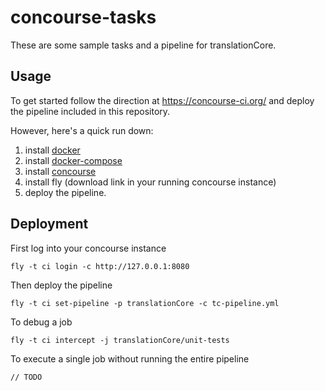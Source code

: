 # concourse-tasks

These are some sample tasks and a pipeline for translationCore.

## Usage

To get started follow the direction at https://concourse-ci.org/ and deploy the pipeline included in this repository.

However, here's a quick run down:

1. install [docker](https://docs.docker.com/install/linux/docker-ce/ubuntu/#set-up-the-repository)
1. install [docker-compose](https://docs.docker.com/compose/install/)
1. install [concourse](https://concourse-ci.org/)
1. install fly (download link in your running concourse instance)
1. deploy the pipeline.

## Deployment

First log into your concourse instance
```
fly -t ci login -c http://127.0.0.1:8080
```

Then deploy the pipeline
```
fly -t ci set-pipeline -p translationCore -c tc-pipeline.yml
```

To debug a job
```
fly -t ci intercept -j translationCore/unit-tests
```

To execute a single job without running the entire pipeline
```
// TODO
```
